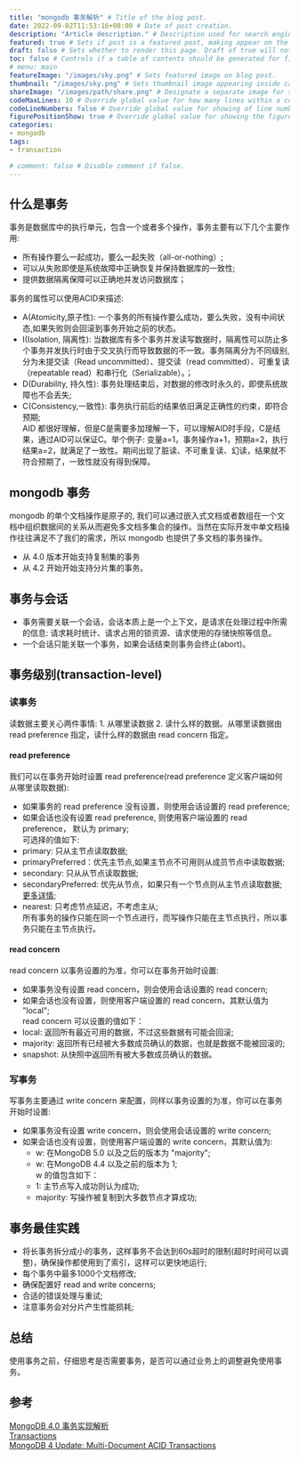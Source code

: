 ```yaml
---
title: "mongodb 事务解析" # Title of the blog post.   
date: 2022-09-02T11:53:16+08:00 # Date of post creation.
description: "Article description." # Description used for search engine.
featured: true # Sets if post is a featured post, making appear on the home page side bar.
draft: false # Sets whether to render this page. Draft of true will not be rendered.
toc: false # Controls if a table of contents should be generated for first-level links automatically.
# menu: main
featureImage: "/images/sky.png" # Sets featured image on blog post.
thumbnail: "/images/sky.png" # Sets thumbnail image appearing inside card on homepage.
shareImage: "/images/path/share.png" # Designate a separate image for social media sharing.
codeMaxLines: 10 # Override global value for how many lines within a code block before auto-collapsing.
codeLineNumbers: false # Override global value for showing of line numbers within code block.
figurePositionShow: true # Override global value for showing the figure label.
categories:
- mongodb
tags:
- transaction

# comment: false # Disable comment if false.
---
```


## 什么是事务
事务是数据库中的执行单元，包含一个或者多个操作，事务主要有以下几个主要作用:    
- 所有操作要么一起成功，要么一起失败（all-or-nothing）;   
- 可以从失败即使是系统故障中正确恢复并保持数据库的一致性;   
- 提供数据隔离保障可以正确地并发访问数据库；   

事务的属性可以使用ACID来描述:  
- A(Atomicity,原子性): 一个事务的所有操作要么成功，要么失败，没有中间状态,如果失败则会回滚到事务开始之前的状态。  
- I(Isolation, 隔离性): 当数据库有多个事务并发读写数据时，隔离性可以防止多个事务并发执行时由于交叉执行而导致数据的不一致。事务隔离分为不同级别,分为未提交读（Read uncommitted）、提交读（read committed）、可重复读（repeatable read）和串行化（Serializable）。；     
- D(Durability, 持久性): 事务处理结束后，对数据的修改时永久的，即使系统故障也不会丢失;    
- C(Consistency,一致性):  事务执行前后的结果依旧满足正确性的约束，即符合预期;  
AID 都很好理解，但是C是需要多加理解一下，可以理解AID时手段，C是结果，通过AID可以保证C。举个例子: 变量a=1，事务操作a+1，预期a=2，执行结果a=2，就满足了一致性。期间出现了脏读、不可重复读、幻读，结果就不符合预期了，一致性就没有得到保障。


## mongodb 事务
mongodb 的单个文档操作是原子的, 我们可以通过嵌入式文档或者数组在一个文档中组织数据间的关系从而避免多文档多集合的操作。当然在实际开发中单文档操作往往满足不了我们的需求，所以 mongodb 也提供了多文档的事务操作。  
- 从 4.0 版本开始支持复制集的事务  
- 从 4.2 开始开始支持分片集的事务。


## 事务与会话  
- 事务需要关联一个会话，会话本质上是一个上下文，是请求在处理过程中所需的信息: 请求耗时统计、请求占用的锁资源、请求使用的存储快照等信息。  
- 一个会话只能关联一个事务，如果会话结束则事务会终止(abort)。   

## 事务级别(transaction-level)  
### 读事务
读数据主要关心两件事情: 1. 从哪里读数据 2. 读什么样的数据。从哪里读数据由 read preference 指定，读什么样的数据由
read concern 指定。
#### read preference
我们可以在事务开始时设置  read preference(read preference 定义客户端如何从哪里读取数据):  
- 如果事务的 read preference 没有设置，则使用会话设置的 read preference;  
- 如果会话也没有设置 read preference, 则使用客户端设置的 read preference， 默认为 primary;  
可选择的值如下:
- primary: 只从主节点读取数据;  
- primaryPreferred：优先主节点,如果主节点不可用则从成员节点中读取数据;    
- secondary: 只从从节点读取数据;  
- secondaryPreferred: 优先从节点，如果只有一个节点则从主节点读取数据; [更多详情](https://www.mongodb.com/docs/manual/core/read-preference/#mongodb-readmode-secondaryPreferred);  
- nearest: 只考虑节点延迟，不考虑主从;  
所有事务的操作只能在同一个节点进行，而写操作只能在主节点执行，所以事务只能在主节点执行。
#### read concern 
read concern 以事务设置的为准，你可以在事务开始时设置:
- 如果事务没有设置 read concern，则会使用会话设置的 read concern;  
- 如果会话也没有设置，则使用客户端设置的 read concern，其默认值为 "local";  
read concern 可以设置的值如下：  
- local: 返回所有最近可用的数据，不过这些数据有可能会回滚;  
- majority: 返回所有已经被大多数成员确认的数据，也就是数据不能被回滚的;  
- snapshot:  从快照中返回所有被大多数成员确认的数据。


### 写事务  
写事务主要通过  write concern 来配置，同样以事务设置的为准，你可以在事务开始时设置:
- 如果事务没有设置 write concern，则会使用会话设置的 write concern;
- 如果会话也没有设置，则使用客户端设置的 write concern，其默认值为:
  - w: 在MongoDB 5.0 以及之后的版本为 "majority";   
  - w: 在MongoDB 4.4 以及之前的版本为 1;   
w 的值包含如下：  
  - 1: 主节点写入成功则认为成功;  
  - majority: 写操作被复制到大多数节点才算成功;  
## 事务最佳实践  
- 将长事务拆分成小的事务，这样事务不会达到60s超时的限制(超时时间可以调整)，确保操作都使用到了索引，这样可以更快地运行;  
- 每个事务中最多1000个文档修改;  
- 确保配置好 read and write concerns;  
- 合适的错误处理与重试;
- 注意事务会对分片产生性能损耗;  
    
## 总结
使用事务之前，仔细思考是否需要事务，是否可以通过业务上的调整避免使用事务。  

## 参考
[MongoDB 4.0 事务实现解析](https://mongoing.com/%3Fp%3D6084)  
[Transactions](https://www.mongodb.com/docs/manual/core/transactions/#transactions-and-sessions)   
[MongoDB 4 Update: Multi-Document ACID Transactions](https://www.mongodb.com/blog/post/mongodb-multi-document-acid-transactions-general-availability)  





















